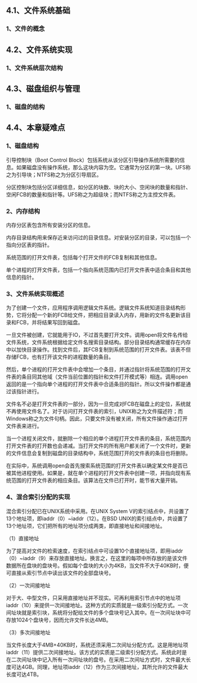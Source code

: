 ## 4.1、文件系统基础

### 1、文件的概念

## 4.2、文件系统实现

### 1、文件系统层次结构

## 4.3、磁盘组织与管理

### 1、磁盘的结构

## 4.4、本章疑难点

### 1、磁盘结构

引导控制块（Boot Control Block）包括系统从该分区引导操作系统所需要的信息。如果磁盘没有操作系统，那么这块内容为空。它通常为分区的第一块。UFS称之为引导块；NTFS称之为分区引导扇区。

分区控制块包括分区详细信息，如分区的块数、块的大小、空闲块的数量和指针、空闲FCB的数量和指针等。UFS称之为超级块；而NTFS称之为主控文件表。

### 2、内存结构

内存分区表包含所有安装分区的信息。

内存目录结构用来保存近来访问过的目录信息。对安装分区的目录，可以包括一个指向分区表的指针。

系统范围的打开文件表，包括每个打开文件的FCB复制和其他信息。

单个进程的打开文件表，包括一个指向系统范围内已打开文件表中适合条目和其他信息的指针。

### 3、文件系统实现概述

为了创建一个文件，应用程序调用逻辑文件系统。逻辑文件系统知道目录结构形势，它将分配一个新的FCB给文件，把相应目录读入内存，用新的文件名更新该目录和FCB，并将结果写回到磁盘。

一旦文件被创建，它就能用于IO，不过首先要打开文件。调用open将文件名传给文件系统，文件系统根据给定文件名搜索目录结构。部分目录结构通常缓存在内存中以加快目录操作。找到文件后，其FCB复制到系统范围的打开文件表。该表不但存储FCB，也有打开该文件的进程数量的条目。

然后，单个进程的打开文件表中会增加一个条目，并通过指针将系统范围的打开文件表的条目同其他域（文件当前位置的指针和文件打开模式等）相连。调用open返回的是一个指向单个进程的打开文件表中合适条目的指针。所以文件操作都是通过该指针进行。

文件名不必是打开文件表的一部分，因为一旦完成对FCB在磁盘上的定位，系统就不再使用文件名了。对于访问打开文件表的索引，UNIX称之为文件描述符；而Windows称之为文件句柄。因此，只要文件没有被关闭，所有文件操作通过打开文件表来进行。

当一个进程关闭文件，就删除一个相应的单个进程打开文件表的条目，系统范围内打开文件表的打开数也会递减。当打开文件的所有用户都关闭了一个文件时，更新的文件信息会复制到磁盘的目录结构中，系统范围打开的文件表的条目也将删除。

在实际中，系统调用open会首先搜索系统范围的打开文件表以确定某文件是否已被其他进程使用。如果是，就在单个进程的打开文件表中创建一项，并指向现有系统范围的打开文件表的相应条目。该算法在文件已打开时，能节省大量开销。

### 4、混合索引分配的实现

混合索引分配已在UNIX系统中采用。在UNIX System V的索引结点中，共设置了13个地址项，即iaddr（0）~iaddr（12）。在BSD UNIX的索引结点中，共设置了13个地址项，它们把所有的地址项分成两类，即直接地址和间接地址。

（1）直接地址

为了提高对文件的检索速度，在索引结点中可设置10个直接地址项，即用iaddr（0）~iaddr（9）来存放直接地址。换言之，在这里的每项中所存放的是该文件数据所在盘块的盘块号。假如每个盘块的大小为4KB，当文件不大于40KB时，便可直接从索引节点中读出该文件的全部盘块号。

（2）一次间接地址

对于大、中型文件，只采用直接地址并不现实。可再利用索引节点中的地址项iaddr（10）来提供一次间接地址。这种方式的实质就是一级索引分配方式。一次间址块就是索引块，系统将分配给文件的多个盘块号记入其中。在一次间址块中可存放1024个盘块号，因而允许文件长达4MB。

（3）多次间接地址

当文件长度大于4MB+40KB时，系统还须采用二次间址分配方式。这是用地址项iaddr（11）提供二次间接地址。该方式的实质是二级索引分配方式。系统此时是在二次间址块中记入所有一次间址块的盘号。在采用二次间址方式时，文件最大长度可达4GB。同理，地址项iaddr（12）作为三次间接地址，其所允许的文件最大长度可达4TB。